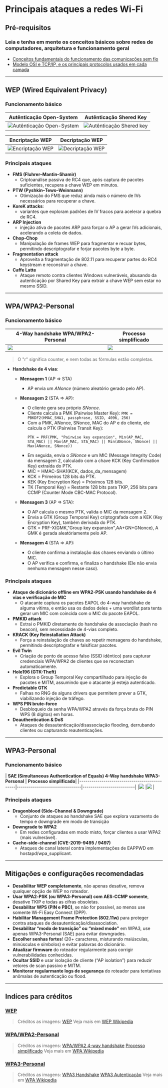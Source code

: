 # Principais ataques a redes Wi-Fi
## Pré-requisitos
### Leia e tenha em mente os conceitos básicos sobre redes de computadores, arquitetura e funcionamento geral
- [Conceitos fundamentais do funcionamento das comunicações sem fio](https://cyberspace-bnw.pages.dev/blogs/contents/como-funcionam-as-comunica%C3%A7oes-sem-fio)
- [Modelo OSI e TCP/IP, e os principais protocolos usados em cada camada](../assets/osi-tcp-models.png)

---

## WEP (Wired Equivalent Privacy)

### Funcionamento básico

| **Autênticação Open-System**                              | **Autênticação Shered Key**                             |
|-----------------------------------------------------------|---------------------------------------------------------|
|![Autênticação Open-System](../assets/wep-open-system.jpg) | ![Autênticação Shered key](../assets/wep-shered-key.jpg)|

| Encriptação WEP                                 | Decriptação WEP                                  |
|-------------------------------------------------|--------------------------------------------------|
|![Encriptação WEP](../assets/wep-encriptacao.jpg)| ![Decriptação WEP](../assets/wep-decriptacao.jpg)|

### Principais ataques
- **FMS (Fluhrer–Mantin–Shamir)**
  - Criptoanálise passiva de RC4 que, após captura de pacotes suficientes, recupera a chave WEP em minutos.
- **PTW (Pyshkin–Tews–Weinmann)**
  - Otimização do FMS que reduz ainda mais o número de IVs necessários para recuperar a chave.
- **KoreK attacks**: 
  - variantes que exploram padrões de IV fracos para acelerar a quebra de RC4.  
- **ARP Injection**
  - injeção ativa de pacotes ARP para forçar o AP a gerar IVs adicionais, acelerando a coleta de dados.
- **Chop-Chop**
  - Manipulação de frames WEP para fragmentar e recuar bytes, permitindo descriptografar e forjar pacotes byte a byte.
- **Fragmentation attack**
  - Aproveita a fragmentação de 802.11 para recuperar partes do RC4 keystream e reconstruir a chave.
- **Caffe Latte**
  - Ataque remoto contra clientes Windows vulneráveis, abusando da autenticação por Shared Key para extrair a chave WEP sem estar no mesmo SSID.

---

## WPA/WPA2-Personal

### Funcionamento básico
| **4-Way handshake WPA/WPA2-Personal**        | **Processo simplificado**                              |
|----------------------------------------------|--------------------------------------------------------|
|![](../assets/wpa-wpa2-personal-handshake.png)|![](../assets/wpa-psk-authentication-4way-handshake.png)|
> O "r" significa counter, e nem todas as fórmulas estão completas.

- **Handshake de 4 vias**:
  - **Mensagem 1** (AP => STA)
    - AP envia um *ANonce* (número aleatório gerado pelo AP).
   
  - **Mensagem 2** (STA => AP):
    - O cliente gera seu próprio *SNonce*.
    - Cliente calcula a PMK (Pairwise Master Key): `PMK = PBKDF2(HMAC_SHA1, passphrase, SSID, 4096, 256)`
    - Com a PMK, ANonce, SNonce, MAC do AP e do cliente, ele calcula o PTK (Pairwise Transit Key):
      ```
      PTK = PRF(PMK, "Pairwise key expansion", Min(AP_MAC, STA_MAC) || Max(AP_MAC, STA_MAC) || Min(ANonce, SNonce) || Max(ANonce, SNonce))
      ```
    - Em seguida, envia o *SNonce* e um MIC (Message Integrity Code) da mensagem 2, calculado com a chave KCK (Key Confirmation Key) extraída do PTK.
    - MIC = HMAC-SHA1(KCK, dados_da_mensagem)
    - KCK = Primeiros 128 bits da PTK.
    - KEK (Key Encryption Key) = Próximos 128 bits.
    - TK (Temporal Key) = Restante 128 bits para TKIP, 256 bits para CCMP (Counter Mode CBC-MAC Protocol).
   
  - **Mensagem 3** (AP => STA):
    - O AP calcula o mesmo PTK, valida o MIC da mensagem 2.
    - Envia a GTK (Group Temporal Key) criptografada com a KEK (Key Encryption Key), também derivada do PTK.
    - GTK = PRF-X(GMK,"Group key expansion",AA+GN+GNonce), A GMK é gerada aleatóriamente pelo AP.
   
  - **Mensagem 4** (STA => AP):
    - O cliente confirma a instalação das chaves enviando o último MIC.
    - O AP verifica e confirma, e finaliza o handshake (Ele não envia nenhuma mensagem nesse caso).

### Principais ataques
- **Ataque de dicionário offline em WPA2-PSK usando handshake de 4 vias e verificação de MIC**
  - O atacante captura os pacotes EAPOL do 4-way handshake de alguma vítima, e então usa os dados deles + uma wordlist para tenta gerar um MIC com coincida com o MIC do pacote EAPOL.
- **PMKID attack**
  - Extrai o PMKID diretamente do handshake de associação (hash no beacon), sem necessidade de 4-vias completo. 
- **KRACK (Key Reinstallation Attack)**
  - Força a reinstalação de chaves ao repetir mensagens do handshake, permitindo descriptografar e falsificar pacotes.
- **Evil Twin**
  - Criação de ponto de acesso falso (SSID idêntico) para capturar credenciais WPA/WPA2 de clientes que se reconectam automaticamente.
- **Hole196 (GTK-Theft)**
  - Explora o Group Temporal Key compartilhado para injeção de pacotes e MITM, assumindo que o atacante já esteja autenticado.
- **Predictable GTK**
  - Falhas no RNG de alguns drivers que permitem prever a GTK, viabilizando injeção de tráfego.
- **WPS PIN brute‑force**
  - Desbloqueio da senha WPA/WPA2 através da força bruta do PIN WPS (8 dígitos) em horas.
- **Deauthentication & DoS**
  - Ataques de desautenticação/disassociação flooding, derrubando clientes ou capturando reautenticações.

---

## WPA3-Personal

### Funcionamento básico
| **SAE (Simultaneous Authentication of Equals) 4-Way handshake WPA3-Personal** | **Processo simplificado**|
|----------------------------------------------|--------------------------------|--------------------------|
|![](../assets/wpa3-handshake.png)             |![](../assets/wpa3-autenticacao.png)                       |

### Principais ataques
- **Dragonblood (Side-Channel & Downgrade)**
  - Conjunto de ataques ao handshake SAE que explora vazamento de tempo e downgrade em modo de transição
- **Downgrade to WPA2**
  - Em redes configuradas em modo misto, forçar clientes a usar WPA2 (mais vulnerável).
- **Cache-side-channel (CVE-2019-9495 / 9497)**
  - Ataques de canal lateral contra implementações de EAPPWD em hostapd/wpa_supplicant.

---

## Mitigações e configurações recomendadas

- **Desabilitar WEP completamente**, não apenas desative, remova qualquer opção de WEP no roteador.
- **Usar WPA2‑PSK (ou WPA3‑Personal) com AES‑CCMP somente**, desative TKIP e todas as cifras obsoletas. 
- **Desabilitar WPS (PIN e PBC)**, se não for possível, ao menos use somente Wi-Fi Easy Connect (DPP).
- **Habilitar Management Frame Protection (802.11w)** para proteger contra ataques de desautenticação/disassociation.
- **Desabilitar “modo de transição” ou “mixed mode”** em WPA3, use apenas WPA3-Personal (SAE) para evitar downgrades.
- **Escolher senhas fortes**! (20+ caracteres, misturando maiúsculas, minúsculas e símbolos) e evitar palavras do dicionário.  
- **Atualizar firmware** do roteador regularmente para corrigir vulnerabilidades conhecidas.
- **Ocultar SSID** e usar isolação de cliente (“AP isolation”) para reduzir vetores de scan passivo e MITM.
- **Monitorar regularmante logs de segurança** do roteador para tentativas anômalas de autenticação ou flood.

---

## Indíces para créditos
### [WEP](#wep)
> Créditos as imagens: [WEP](https://www.gta.ufrj.br/ensino/eel879/trabalhos_vf_2011_2/rodrigo_paim/wep.html)
Veja mais em [WEP Wikipedia](https://pt.wikipedia.org/wiki/Wired_Equivalent_Privacy)

### [WPA/WPA2-Personal](#wpa/wpa2-personal)
> Créditos as imagens: [WPA/WPA2 4-way handshake](https://www.researchgate.net/publication/328632250/figure/fig1/AS:11431281414288789@1746014898884/A-detailed-diagram-of-the-four-way-handshake-Msg-Message.tif) [Processo simplificado](https://duckduckgo.com/?t=ffab&q=WPA%2FWPA2-Personal+handshake&ia=images&iax=images&iai=https%3A%2F%2Fraw.githubusercontent.com%2Fkoutto%2Fpi-pwnbox-rogueap%2Fmain%2Fimg%2Fwpa-psk-authentication-4way-handshake.png)
Veja mais em [WPA Wikipedia](https://en.wikipedia.org/wiki/Wi-Fi_Protected_Access)

### [WPA3-Personal](#wpa3-personal)
> Créditos as imagens: [WPA3 Handshake](https://blog.compass-security.com/wp-content/uploads/2019/07/image-4-1024x556.png) [WPA3 Autenticação](https://www.cisco.com/c/dam/en/us/products/collateral/wireless/catalyst-9100ax-access-points/wpa3-dep-guide-og.docx/_jcr_content/renditions/wpa3-dep-guide-og_15.png)
Veja mais em [WPA Wikipedia](https://en.wikipedia.org/wiki/Wi-Fi_Protected_Access)
